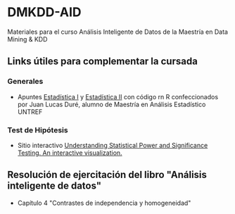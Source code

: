 # DMKDD-AID
Materiales para el curso Análisis Inteligente de Datos de la Maestría en Data Mining &amp; KDD

## Links útiles para complementar la cursada

### Generales
* Apuntes [Estadística I](https://rpubs.com/nievejuan21/797443) y [Estadística II](https://rpubs.com/nievejuan21/851103) con código rn R confeccionados por Juan Lucas Duré, alumno de Maestría en Análisis Estadístico UNTREF

### Test de Hipótesis
* Sitio interactivo [Understanding Statistical Power and Significance Testing. An interactive visualization.](https://rpsychologist.com/d3/nhst/)

## Resolución de ejercitación del libro "Análisis inteligente de datos"

* Capítulo 4 "Contrastes de independencia y homogeneidad"
